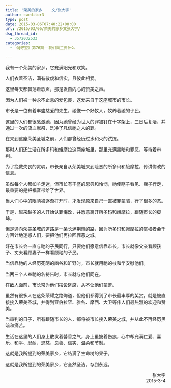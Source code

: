 ```yaml
---
title: '荣美的家乡    文/张大宇'
author: sweditor3
type: post
date: 2015-03-06T07:40:22+00:00
url: /2015/03/06/荣美的家乡文张大宇/
dsq_thread_id:
  - 3572032533
categories:
  - 《@守望》第76期——我们向主要什么

---
```

我有一个荣美的家乡，它充满阳光和欢笑。

人们衣着圣洁，满有敬虔和信实，且彼此相爱。

这里每天都飘荡着歌声，那是发自内心的赞美之声。

因为人们被一种永不止息的爱包裹，这爱来自于这座城市的市长。

市长是一位有着丰盛慈爱的先生，祂像一个好牧人，牧养着祂的子民。

这里的人们都很感激祂，因为祂曾经为世人的罪被钉在十字架上，三日后复活，并通过一次的流血献祭，洗净了凡信祂之人的罪。

在来到这座荣美圣城之前，人们都曾经历过水和火的试炼。

那时人们还生活在所多玛和蛾摩拉这两座城里，那里充满黑暗和罪恶，等待着审判。

为了挽救失丧的灵魂，市长亲自从荣美城来到险恶的所多玛和蛾摩拉，传讲悔改的信息。

虽然每个人都如羊走迷，但市长有丰盛的恩典和怜悯，祂使瞎子看见、瘸子行走，最重要的是把福音带给了世界。

当人们心中的眼睛被逐渐打开时，才发现原来自己一直被罪蒙骗，行了很多的恶。

于是，越来越多的人开始认罪悔改，并愿意离开所多玛和蛾摩拉，跟随市长的脚踪。

但是通向荣美圣城的道路是一条长满荆棘的路，因为所多玛和蛾摩拉的掌权者会千方百计地迷惑人们，要把他们再拉回罪恶之城。

好在市长会一直与祂的子民同行，只要他们愿意信靠市长，市长就像父亲看顾孩子、丈夫看顾妻子一样看顾祂的子民。

当信靠祂的人经历死阴的幽谷和旷野时，市长就用祂的杖和竿安慰他们。

当两三个人奉祂的名祷告时，市长就与他们同在。

在敌人面前，市长常为他们摆设筵席，从不让他们蒙羞。

虽然有很多人在这条荣耀之路殉道，但他们都得到了市长最丰厚的奖赏，就是被直接接入荣美圣城，并得到亚伯拉罕、雅各、摩西、大卫等伟人们最热烈的欢迎和赞美。

当审判的日子，所有跟随市长的人，都将被市长接入荣美之城，并从此不再经历黑暗和痛苦。

生活在这里的人们身上散发着馨香之气，身上虽披着伤痕，心中却充满仁爱、喜乐、和平、忍耐、恩慈、良善、信实、温柔和节制。

这就是我所提到的荣美家乡，它结满了生命树的果子。

<p style="text-align: left;">
  这就是我所提到的荣美家乡，它全然圣洁，存到永远。
</p>

<p style="text-align: right;">
  张大宇<br /> 2015-3-4
</p>